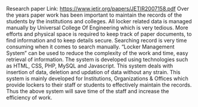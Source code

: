 Research paper Link: https://www.jetir.org/papers/JETIR2007158.pdf
Over the years paper work has been important to maintain the records of the students by the institutions and colleges. All locker related data is managed manually by Universal College Of Engineering which is very tedious. More efforts and physical space is required to keep track of paper documents, to find information and to keep details secure. Searching record is very time consuming when it comes to search manually. “Locker Management System” can be used to reduce the complexity of the work and time, easy retrieval of information. The system is developed using technologies such as HTML, CSS, PHP, MySQL and Javascript. This system deals with insertion of data, deletion and updation of data without any strain. This system is mainly developed for Institutions, Organizations & Offices which provide lockers to their staff or students to effectively maintain the records. Thus the above system will save time of the staff and increase the efficiency of work.
